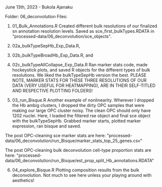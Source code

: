 June 13th, 2023 - Bukola Ajanaku

Folder: 06_deconvolution
Files:

1) 01_Bulk_Annotations.R
Created different bulk resolutions of our finalized sn annotation resolution levels. Saved as sce_first_bulkTypes.RDATA in "processed-data/06_deconvolution/sce_objects".

2) 02a_bulkTypeSepHb_Exp_Data.R, 
3) 02b_bulkTypeBroadHb_Exp_Data.R, and
4) 02c_bulkTypeAllCollapse_Exp_Data.R
Ran marker stats code, made hockeystick plots, and saved R objects for the different types of bulk resolutions. We liked the bulkTypeSepHb version the best. PLEASE NOTE, MARKER STATS FOR THESE THREE RESOLUTIONS OF OUR DATA (VERY USEFUL FOR HEATMAPPING), ARE IN THEIR SELF-TITLED AND RESPECTIVE PLOTTING FOLDERS!

5) 03_run_Bisque.R
Another example of nonlinearity. Wherever I dropped the Hb ambig clusters, I dropped the dirty OPC samples that were making our large OPC cluster noisy. The clean OPC should only have 1202 nuclei. Here, I loaded the filtered rse object and final sce object with the bulkTypeSepHb. Grabbed marker starts, plotted marker expression, ran bisque and saved. 

The post OPC-cleaning sce marker stats are here:
"processed-data/06_deconvolution/run_Bisque/marker_stats_top_25_genes.csv"

The post OPC-cleaning bulk deconvolution cell-type proportion stats are here:
"processed-data/06_deconvolution/run_Bisque/est_prop_split_Hb_annotations.RDATA"

6) 04_explore_Bisque.R
Plotting composition results from the bulk deconvolution. Not much to see here unless your playing around with aesthetics! 
